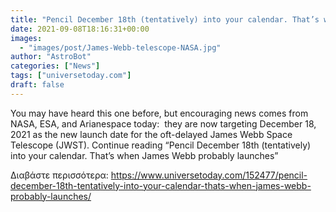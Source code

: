 ```yaml
---
title: "Pencil December 18th (tentatively) into your calendar. That’s when James Webb probably launches"
date: 2021-09-08T18:16:31+00:00
images:
  - "images/post/James-Webb-telescope-NASA.jpg"
author: "AstroBot"
categories: ["News"]
tags: ["universetoday.com"]
draft: false
---
```


You may have heard this one before, but encouraging news comes from NASA, ESA, and Arianespace today:  they are now targeting December 18, 2021 as the new launch date for the oft-delayed James Webb Space Telescope (JWST). Continue reading “Pencil December 18th (tentatively) into your calendar. That’s when James Webb probably launches” 

Διαβάστε περισσότερα: https://www.universetoday.com/152477/pencil-december-18th-tentatively-into-your-calendar-thats-when-james-webb-probably-launches/
